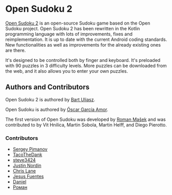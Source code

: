 # Open Sudoku 2

[Open Sudoku 2](https://github.com/buliasz/open-sudoku-2) is an open-source Sudoku game based on the
Open Sudoku project. Open Sudoku 2 has been rewritten in the Kotlin programming
language with lots of improvements, fixes and reimplementation. It is up to date with the current
Android coding standards. New functionalities as well as improvements for the already existing ones
are there.

It's designed to be controlled both by finger and keyboard.
It's preloaded with 90 puzzles in 3 difficulty levels.
More puzzles can be downloaded from the web, and it also allows you to enter your own puzzles.

## Authors and Contributors

Open Sudoku 2 is authored by [Bart Uliasz](https://github.com/buliasz).

Open Sudoku is authored by [Óscar García Amor](https://ogarcia.me/).

The first version of Open Sudoku was developed by [Roman Mašek](https://github.com/romario333) and
was contributed to by Vit Hnilica, Martin Sobola, Martin Helff, and Diego Pierotto.

### Contributors

* [Sergey Pimanov](https://github.com/spimanov)
* [TacoTheDank](https://github.com/TacoTheDank)
* [steve3424](https://github.com/steve3424)
* [Justin Nordin](https://github.com/jlnordin)
* [Chris Lane](https://github.com/ChrisLane)
* [Jesus Fuentes](https://github.com/fuentesj11)
* [Daniel](https://github.com/demield)
* [Роман](https://github.com/D0ct0rZl0)
